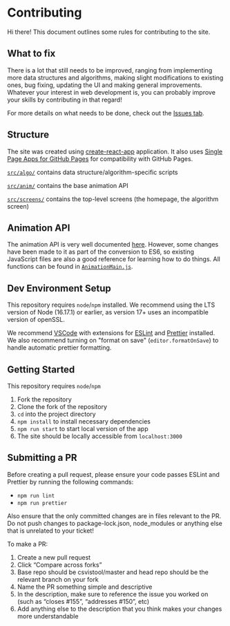 # Contributing

Hi there! This document outlines some rules for contributing to the site.

## What to fix

There is a lot that still needs to be improved, ranging from implementing more data structures and algorithms, making slight modifications to existing ones, bug fixing, updating the UI and making general improvements. Whatever your interest in web development is, you can probably improve your skills by contributing in that regard!

For more details on what needs to be done, check out the [Issues tab](https://github.com/csvistool/visualization-tool/issues).

## Structure

The site was created using [create-react-app](https://github.com/facebook/create-react-app) application. It also uses [Single Page Apps for GitHub Pages](https://github.com/rafrex/spa-github-pages) for compatibility with GitHub Pages.

[`src/algo/`](https://github.com/csvistool/visualization-tool/tree/master/src/algo) contains data structure/algorithm-specific scripts

[`src/anim/`](https://github.com/csvistool/visualization-tool/tree/master/src/anim) contains the base animation API

[`src/screens/`](https://github.com/csvistool/visualization-tool/tree/master/src/screens) contains the top-level screens (the homepage, the algorithm screen)

## Animation API

The animation API is very well documented [here](https://www.cs.usfca.edu/~galles/visualization/source.html). However, some changes have been made to it as part of the conversion to ES6, so existing JavaScript files are also a good reference for learning how to do things. All functions can be found in [`AnimationMain.js`](https://github.com/csvistool/visualization-tool/blob/master/src/anim/AnimationMain.js).

## Dev Environment Setup

This repository requires `node`/`npm` installed. We recommend using the LTS version of Node (16.17.1) or earlier, as version 17+ uses an incompatible version of openSSL.

We recommend [VSCode](https://code.visualstudio.com/) with extensions for [ESLint](https://marketplace.visualstudio.com/items?itemName=dbaeumer.vscode-eslint) and [Prettier](https://marketplace.visualstudio.com/items?itemName=esbenp.prettier-vscode) installed. We also recommend turning on "format on save" (`editor.formatOnSave`) to handle automatic prettier formatting.

## Getting Started

This repository requires `node`/`npm`

1. Fork the repository
2. Clone the fork of the repository
3. `cd` into the project directory
4. `npm install` to install necessary dependencies
5. `npm run start` to start local version of the app
6. The site should be locally accessible from `localhost:3000`

## Submitting a PR

Before creating a pull request, please ensure your code passes ESLint and Prettier by running the following commands:

-   `npm run lint`
-   `npm run prettier`

Also ensure that the only committed changes are in files relevant to the PR. Do not push changes to package-lock.json, node_modules or anything else that is unrelated to your ticket!

To make a PR:

1. Create a new pull request
2. Click “Compare across forks”
3. Base repo should be csvistool/master and head repo should be the relevant branch on your fork
4. Name the PR something simple and descriptive
5. In the description, make sure to reference the issue you worked on (such as “closes #155”, “addresses #150”, etc)
6. Add anything else to the description that you think makes your changes more understandable